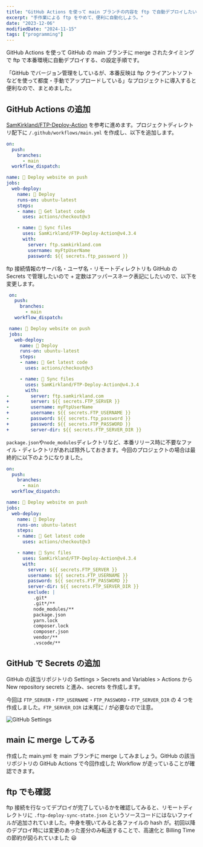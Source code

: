 ```yaml
---
title: "GitHub Actions を使って main ブランチの内容を ftp で自動デプロイしたい"
excerpt: "手作業による ftp をやめて、便利に自動化しよう。"
date: "2023-12-06"
modifiedDate: "2024-11-15"
tags: ["programming"]
---
```


GitHub Actions を使って GitHub の main ブランチに merge されたタイミングで ftp で本番環境に自動デプロイする、の設定手順です。

「GitHub でバージョン管理をしているが、本番反映は ftp クライアントソフトなどを使って都度・手動でアップロードしている」なプロジェクトに導入すると便利なので、まとめました。

## GitHub Actions の追加

[SamKirkland/FTP-Deploy-Action](https://github.com/SamKirkland/FTP-Deploy-Action) を参考に進めます。プロジェクトディレクトリ配下に `/.github/workflows/main.yml` を作成し、以下を追加します。

```yml:main.yml
on:
  push:
    branches:
      - main
  workflow_dispatch:

name: 🚀 Deploy website on push
jobs:
  web-deploy:
    name: 🎉 Deploy
    runs-on: ubuntu-latest
    steps:
    - name: 🚚 Get latest code
      uses: actions/checkout@v3

    - name: 📂 Sync files
      uses: SamKirkland/FTP-Deploy-Action@v4.3.4
      with:
        server: ftp.samkirkland.com
        username: myFtpUserName
        password: ${{ secrets.ftp_password }}
```

ftp 接続情報のサーバ名・ユーザ名・リモートディレクトリも GitHub の Secrets で管理したいので + 定数はアッパースネーク表記にしたいので、以下を変更します。

```diff-yml:main.yml
 on:
   push:
     branches:
       - main
   workflow_dispatch:

 name: 🚀 Deploy website on push
 jobs:
   web-deploy:
     name: 🎉 Deploy
     runs-on: ubuntu-latest
     steps:
     - name: 🚚 Get latest code
       uses: actions/checkout@v3

     - name: 📂 Sync files
       uses: SamKirkland/FTP-Deploy-Action@v4.3.4
       with:
-        server: ftp.samkirkland.com
+        server: ${{ secrets.FTP_SERVER }}
-        username: myFtpUserName
+        username: ${{ secrets.FTP_USERNAME }}
-        password: ${{ secrets.ftp_password }}
+        password: ${{ secrets.FTP_PASSWORD }}
+        server-dir: ${{ secrets.FTP_SERVER_DIR }}
```

`package.json`や`node_modules`ディレクトリなど、本番リリース時に不要なファイル・ディレクトリがあれば除外しておきます。今回のプロジェクトの場合は最終的に以下のようになりました。

```yml:main.yml
on:
  push:
    branches:
      - main
  workflow_dispatch:

name: 🚀 Deploy website on push
jobs:
  web-deploy:
    name: 🎉 Deploy
    runs-on: ubuntu-latest
    steps:
    - name: 🚚 Get latest code
      uses: actions/checkout@v3

    - name: 📂 Sync files
      uses: SamKirkland/FTP-Deploy-Action@v4.3.4
      with:
        server: ${{ secrets.FTP_SERVER }}
        username: ${{ secrets.FTP_USERNAME }}
        password: ${{ secrets.FTP_PASSWORD }}
        server-dir: ${{ secrets.FTP_SERVER_DIR }}
        exclude: |
          .git*
          .git*/**
          node_modules/**
          package.json
          yarn.lock
          composer.lock
          composer.json
          vendor/**
          .vscode/**
```

## GitHub で Secrets の追加

GitHub の該当リポジトリの Settings > Secrets and Variables > Actions から New repository secrets と進み、secrets を作成します。

今回は `FTP_SERVER`・`FTP_USERNAME`・`FTP_PASSWORD`・`FTP_SERVER_DIR` の 4 つを作成しました。`FTP_SERVER_DIR` は末尾に / が必要なので注意。

![GitHub Settings](/images/github-actions-ftp-workflow/github-secrets.png)

## main に merge してみる

作成した main.yml を main ブランチに merge してみましょう。GitHub の該当リポジトリの GitHub Actions で今回作成した Workflow が走っていることが確認できます。

## ftp でも確認

ftp 接続を行なってデプロイが完了しているかを確認してみると、リモートディレクトリに `.ftp-deploy-sync-state.json` というソースコードにはないファイルが追加されていました。中身を覗いてみると各ファイルの hash が。初回以降のデプロイ時には変更のあった差分のみ転送することで、高速化と Billing Time の節約が図られていました 😃
